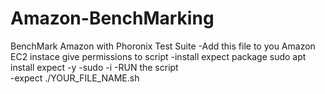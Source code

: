 # Amazon-BenchMarking
BenchMark Amazon with Phoronix Test Suite
 -Add this file to you Amazon EC2 instace give permissions to script 
 -install expect package sudo apt install expect -y
 -sudo -i 
 -RUN the script   
 -expect ./YOUR_FILE_NAME.sh
